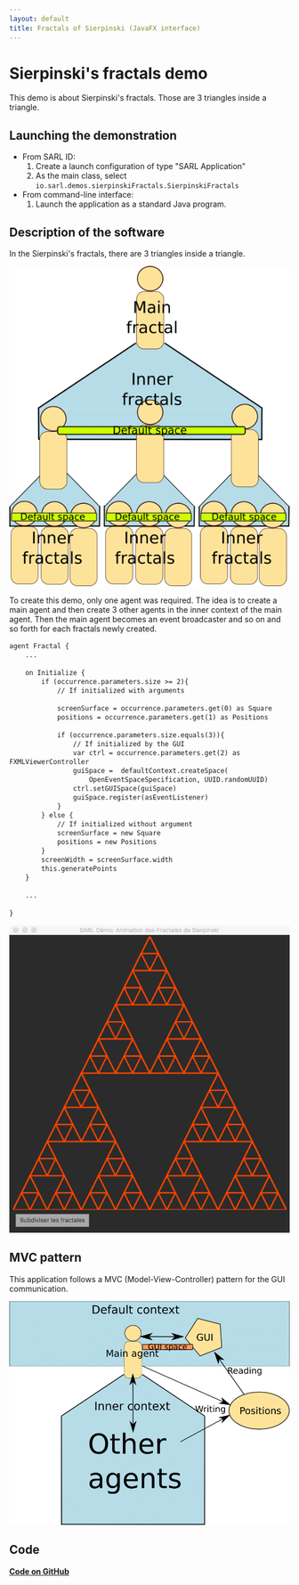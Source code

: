```yaml
---
layout: default
title: Fractals of Sierpinski (JavaFX interface)
---
```


# Sierpinski's fractals demo

This demo is about Sierpinski's fractals. Those are 3 triangles inside a triangle.

## Launching the demonstration

* From SARL ID:
  1. Create a launch configuration of type "SARL Application"
  2. As the main class, select `io.sarl.demos.sierpinskiFractals.SierpinskiFractals`
* From command-line interface:
  1. Launch the application as a standard Java program.

## Description of the software

In the Sierpinski's fractals, there are 3 triangles inside a triangle.

![Agents organization in the fractal demo](Fractal_en.png)

To create this demo, only one agent was required. The idea is to create a main agent and then create 3 other agents in the inner context of the main agent. Then the main agent becomes an event broadcaster and so on and so forth for each fractals newly created.


```sarl
agent Fractal {
	...

	on Initialize {
		if (occurrence.parameters.size >= 2){
			// If initialized with arguments

			screenSurface = occurrence.parameters.get(0) as Square
			positions = occurrence.parameters.get(1) as Positions

			if (occurrence.parameters.size.equals(3)){
				// If initialized by the GUI
				var ctrl = occurrence.parameters.get(2) as FXMLViewerController
				guiSpace =  defaultContext.createSpace(
					OpenEventSpaceSpecification, UUID.randomUUID)
				ctrl.setGUISpace(guiSpace)
				guiSpace.register(asEventListener)
			}
		} else {
			// If initialized without argument
			screenSurface = new Square
			positions = new Positions
		}
		screenWidth = screenSurface.width
		this.generatePoints
	}

	...

}
```

![Application with the GUI](sierpinski_screenshot.png)

## MVC pattern

This application follows a MVC (Model-View-Controller) pattern for the GUI communication.

![MVC pattern applied on this project](MVC_en.png)


## Code

[**Code on GitHub**](https://github.com/sarl/sarl/tree/master/sarl-eclipse/plugins/io.sarl.eclipse.examples/projects/io-sarl-demos-sierpinskifractals)

